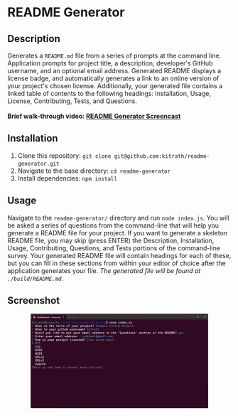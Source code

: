 # README Generator

## Description
Generates a `README.md` file from a series of prompts at the command line.  Application prompts for project title, a description, developer's GitHub username, and an optional email address. Generated README displays a license badge, and automatically generates a link to an online version of your project's chosen license.  Additionally, your generated file contains a linked table of contents to the following headings: Installation, Usage, License, Contributing, Tests, and Questions.<br /><br />
**Brief walk-through video: [README Generator Screencast](https://watch.screencastify.com/v/60LUCHEM9sukGoCGmvpo)**
## Installation
1. Clone this repository: `git clone git@github.com:kitrath/readme-generator.git`
2. Navigate to the base directory: `cd readme-generator`
3. Install dependencies: `npm install`
## Usage
Navigate to the `readme-generator/` directory and run `node index.js`.  You will be asked a series of questions from the command-line that will help you generate a README file for your project.  If you want to generate a skeleton README file, you may skip (press ENTER) the Description, Installation, Usage, Contributing, Questions, and Tests portions of the command-line survey.  Your generated README file will contain headings for each of these, but you can fill in these sections from within your editor of choice after the application generates your file.  *The generated file will be found at `./build/README.md`.*
## Screenshot
<p align="center"><img src="./screen.png" width="400px" /></p>
